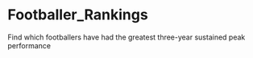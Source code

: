 # Footballer_Rankings
Find which footballers have had the greatest three-year sustained peak performance
